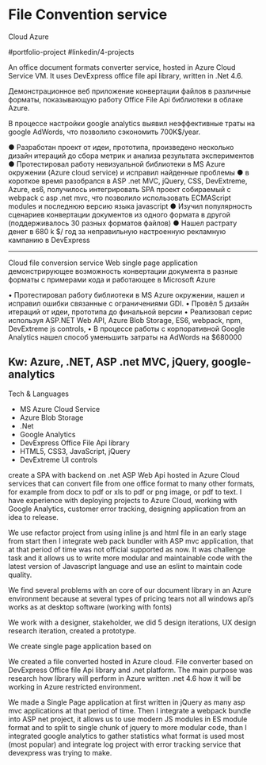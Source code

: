 # File Convention service
Сloud Azure

#portfolio-project
#linkedin/4-projects

An office document formats converter service, hosted in Azure Cloud Service VM. It uses DevExpress office file api library, written in .Net 4.6.

Демонстрационное веб приложение конвертации файлов в различные форматы, показывающую работу Office File Api библиотеки в облаке Azure.

В процессе настройки google analytics выявил неэффективные траты на google AdWords, что позволило сэкономить 700K$/year.

● Разработан проект от идеи, прототипа, произведено несколько дизайн итераций до сбора метрик и анализа результата экспериментов
● Протестировал работу невизуальной библиотеки в MS Azure окружении (Azure cloud service) и исправил найденные проблемы
● в короткое время разобрался в ASP .net MVC, jQuery, CSS, DevExtreme, Azure, es6, получилось интегрировать SPA проект собираемый с webpack с asp .net mvc, что позволило использовать ECMAScript modules и последнюю версию языка javascript
● Изучил популярность сценариев конвертации документов из одного формата в другой (поддерживалось 30 разных форматов файлов)
● Нашел растрату денег в 680 k $/ год за неправильную настроенную рекламную кампанию в DevExpress

------------------------
Cloud file conversion service
Web single page application демонстрирующее возможность конвертации документа в разные форматы с примерами кода и работающее в Microsoft Azure

• Протестировал работу библиотеки в MS Azure окружении, нашел и исправил ошибки связанные с ограничениями GDI.
• Провёл 5 дизайн итераций от идеи, прототипа до финальной версии
• Реализовал серис используя ASP.NET Web API, Azure Blob Storage, ES6, webpack, npm, DevExtreme js controls, 
• В процессе работы с корпоративной Google Analytics нашел способ уменьшить затраты на AdWords на $680000

Kw: Azure, .NET, ASP .net MVC, jQuery, google-analytics
------------------------



Tech & Languages
* MS Azure Cloud Service
* Azure Blob Storage
* .Net
* Google Analytics
* DevExpress Office File Api library
* HTML5, CSS3, JavaScript, jQuery
* DevExtreme UI controls


create a SPA with backend on .net ASP Web Api hosted in Azure Cloud services 
that can convert file from one office format to many other formats, for example from docx to pdf or xls to pdf or png image, or pdf to text. 
I have experience with deploying projects to Azure Cloud, working with Google Analytics, customer error tracking, designing application from an idea to release.

We use refactor project from using inline js and html file in an early stage from start then I integrate web pack bundler with ASP mvc application, that at that period of time was not official supported as now. It was challenge task and it allows us to write more modular and maintainable code with the latest version of Javascript language and use an eslint to maintain code quality.
 
We find several problems with an core of our document library in an Azure environment because at several types of pricing tears not all windows api’s works as at desktop software (working with fonts)

We work with a designer, stakeholder, we did 5 design iterations, UX design research iteration, created a prototype.

We create single page application based on 

We created a file converted hosted in Azure cloud. File converter based on DevExpress Office file Api library and .net platform.
The main purpose was research how library will perform in Azure written .net 4.6 how it will be working in Azure restricted environment. 

We made a Single Page application at first written in jQuery as many asp mvc applications at that period of time. Then I integrate a webpack bundle into ASP net project, it allows us to use modern JS modules in ES module format and to split to single chunk of jquery to more modular code, than I integrated google analytics to gather statistics what format is used most (most popular) and integrate log project with error tracking service that devexpress was trying to make.